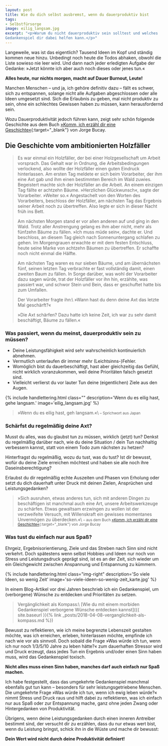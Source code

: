 ```yaml
---
layout: post
title: Wie du dich selbst ausbremst, wenn du dauerproduktiv bist
tags:
- Selbstfürsorge
image: eilig_langsam.jpg
excerpt: "<p>Warum du nicht dauerproduktiv sein solltest und welches
Gedankenspiel dir dabei helfen kann.</p>"
---
```


Langeweile, was ist das eigentlich? Tausend Ideen im Kopf und ständig kommen
neue hinzu. Unbedingt noch heute die Todos abhaken, obwohl die Liste sowieso nie
leer wird. Und dann nach jeder erledigten Aufgabe der Gedanke: »Jetzt könnte ich
aber auch noch dieses oder jenes tun.«

**Alles heute, nur nichts morgen, macht auf Dauer Burnout, Leute!**

Manchen Menschen – und ja, ich gehöre definitiv dazu – fällt es schwer, sich zu
entspannen, solange nicht alle Aufgaben abgeschlossen oder alle Ideen umgesetzt
sind. Sich die Erlaubnis zu geben, mal nicht produktiv zu sein, ohne ein
schlechtes Gewissen haben zu müssen, kann herausfordernd sein.

Wozu Dauerproduktivität jedoch führen kann, zeigt sehr schön folgende Geschichte
aus dem Buch
[»Komm, ich erzähl dir eine Geschichte«](https://www.fischerverlage.de/buch/jorge-bucay-komm-ich-erzaehl-dir-eine-geschichte-9783596521715){:target="_blank"}
von Jorge Bucay.

## Die Geschichte vom ambitionierten Holzfäller

>Es war einmal ein Holzfäller, der bei einer Holzgesellschaft um Arbeit
vorsprach. Das Gehalt war in Ordnung, die Arbeitsbedingungen verlockend, also
wollte der Holzfäller einen guten Eindruck hinterlassen. Am ersten Tag meldete
er sich beim Vorarbeiter, der ihm eine Axt gab und ihm einen bestimmten Bereich
im Wald zuwies. Begeistert machte sich der Holzfäller an die Arbeit. An einem
einzigen Tag fällte er achtzehn Bäume. »Herzlichen Glückwunsch«, sagte der
Vorarbeiter. »Weiter so.« Angestachelt von den Worten des Vorarbeiters,
beschloss der Holzfäller, am nächsten Tag das Ergebnis seiner Arbeit noch zu
übertreffen. Also legte er sich in dieser Nacht früh ins Bett.
>
>Am nächsten Morgen stand er vor allen anderen auf und ging in den Wald. Trotz
aller Anstrengung gelang es ihm aber nicht, mehr als fünfzehn Bäume zu fällen.
»Ich muss müde sein«, dachte er. Und beschloss, an diesem Tag gleich nach
Sonnenuntergang schlafen zu gehen. Im Morgengrauen erwachte er mit dem festen
Entschluss, heute seine Marke von achtzehn Bäumen zu übertreffen. Er schaffte
noch nicht einmal die Hälfte.
>
>Am nächsten Tag waren es nur sieben Bäume, und am übernächsten fünf, seinen
letzten Tag verbrachte er fast vollständig damit, einen zweiten Baum zu fällen.
In Sorge darüber, was wohl der Vorarbeiter dazu sagen würde, trat der Holzfäller
vor ihn hin, erzählte, was passiert war, und schwor Stein und Bein, dass er
geschuftet hatte bis zum Umfallen.
>
>Der Vorarbeiter fragte ihn:\\
>»Wann hast du denn deine Axt das letzte Mal
geschärft?«
>
>»Die Axt schärfen? Dazu hatte ich keine Zeit, ich war zu sehr damit beschäftigt,
Bäume zu fällen.«

### Was passiert, wenn du meinst, dauerproduktiv sein zu müssen?

* Deine Leistungsfähigkeit wird sehr wahrscheinlich kontinuierlich abnehmen.
* Vermutlich unterlaufen dir immer mehr (Leichtsinns-)Fehler.
* Womöglich bist du dauerbeschäftigt, hast aber gleichzeitig das Gefühl, nicht
  wirklich voranzukommen, weil deine Prioritäten falsch gesetzt sind.
* Vielleicht verlierst du vor lauter Tun deine (eigentlichen) Ziele aus den Augen.

{% include handlettering.html
  class=""
  description='Wenn du es eilig hast, gehe langsam.'
  image='eilig_langsam.jpg'
%}

>»Wenn du es eilig hast, geh langsam.«\\
><small>– Sprichwort aus Japan</small>

### Schärfst du regelmäßig deine Axt?

Musst du alles, was du glaubst tun zu müssen, wirklich (jetzt) tun? Denkst du
regelmäßig darüber nach, wie du deine Situation / dein Tun nachhaltig verbessern
kannst, statt von einem Todo zum nächsten zu hetzen?

Hinterfragst du regelmäßig, wozu du tust, was du tust? Ist dir bewusst, wofür du
deine Ziele erreichen möchtest und haben sie alle noch ihre Daseinsberechtigung?

Erlaubst du dir regelmäßig echte Auszeiten und Phasen von Erholung oder setzt du
dich dauerhaft unter Druck mit deinen Zielen, Ansprüchen und Leistungsgedanken?

>»Sich ausruhen, etwas anderes tun, sich mit anderen Dingen zu beschäftigen ist
manchmal auch eine Art, unsere Arbeitswerkzeuge zu schärfen. Etwas gewaltsam
erzwingen zu wollen ist der verzweifelte Versuch, mit Willenskraft ein gewisses
momentanes Unvermögen zu überdecken.«\\
><small>– aus dem Buch [»Komm, ich erzähl dir eine Geschichte«](https://www.fischerverlage.de/buch/jorge-bucay-komm-ich-erzaehl-dir-eine-geschichte-9783596521715){:target="_blank"} von Jorge Bucay</small>

### Was tust du einfach nur aus Spaß?

Ehrgeiz, Ergebnisorientierung, Ziele und das Streben nach Sinn sind nicht
verkehrt. Doch spätestens wenn selbst Hobbies und Ideen nur noch von Stress und
Leistungsdruck geprägt sind, ist es an der Zeit, sich wieder um ein
Gleichgewicht zwischen Anspannung und Entspannung zu kümmern.

{% include handlettering.html
  class="img-right"
  description='So viele Ideen, so wenig Zeit'
  image='so-viele-ideen-so-wenig-zeit_karte.jpg'
%}

In einem Blog-Artikel vor drei Jahren beschrieb ich ein Gedankenspiel, um
(verborgene) Wünsche zu entdecken und Prioritäten zu setzen.

> Vergänglichkeit als Kompass:\\
> [Wie du mit einem morbiden Gedankenspiel verborgene Wünsche entdecken kannst]({{ site.baseurl }}{% link _posts/2018-04-08-verganglichkeit-als-kompass.md %})

Bewusst zu reflektieren, wie ich meine begrenzte Lebenszeit gestalten möchte,
was ich erreichen, erleben, hinterlassen möchte, empfinde ich nach wie vor als
sinnvoll. Doch sobald die Frage »Was würde ich tun, wenn ich nur noch 1/3/5/10
Jahre zu leben hätte?« zum dauerhaften Stressor wird und Druck erzeugt, dass
jedes Tun ein Ergebnis und/oder einen Sinn haben muss, wird das Gedankenspiel
toxisch.

**Nicht alles muss einen Sinn haben, manches darf auch einfach nur Spaß machen.**

Ich habe festgestellt, dass das umgekehrte Gedankenspiel manchmal ebenfalls gut
tun kann – besonders für sehr leistungsgetriebene Menschen. Die umgekehrte Frage
»Was würde ich tun, wenn ich ewig leben würde?« nimmt Stress und Druck raus und
hilft dabei zu reflektieren, was ich einfach nur aus Spaß oder zur Entspannung
mache, ganz ohne jeden Zwang oder Hintergedanken von Produktivität.

Übrigens, wenn deine Leistungsgedanken durch einen inneren Antreiber bestimmt
sind, der versucht dir zu erzählen, dass du nur etwas wert bist, wenn du
Leistung bringst, schick ihn in die Wüste und mache dir bewusst:

**Dein Wert wird nicht durch deine Produktivität definiert!**
